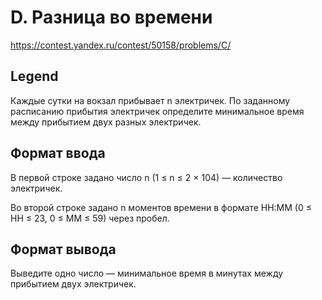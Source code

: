 # D. Разница во времени

https://contest.yandex.ru/contest/50158/problems/C/

## Legend

Каждые сутки на вокзал прибывает n электричек. По заданному расписанию прибытия электричек определите минимальное время между прибытием двух разных электричек.

## Формат ввода

В первой строке задано число n (1 ≤ n ≤ 2 × 104) — количество электричек.

Во второй строке задано n моментов времени в формате HH:MM (0 ≤ HH ≤ 23, 0 ≤ MM ≤ 59) через пробел.

## Формат вывода

Выведите одно число — минимальное время в минутах между прибытием двух электричек.
